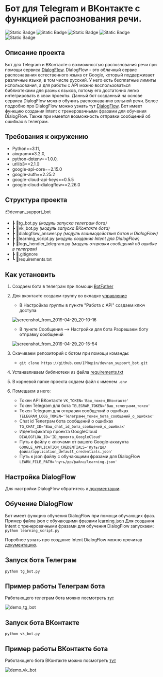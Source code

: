 # Бот для Telegram и ВКонтакте с функцией распознования речи. #

![Static Badge](https://img.shields.io/badge/Python-3.11-blue)
![Static Badge](https://img.shields.io/badge/Aiogram-3.2.0-blue)
![Static Badge](https://img.shields.io/badge/python--dotenv-1.0-blue)
![Static Badge](https://img.shields.io/badge/urllib3-2.1-blue)
![Static Badge](https://img.shields.io/badge/google--cloud--dialogflow-2.26-blue)


## Описание проекта ##

Бот для Telegram и ВКонтакте с возможностью распознования речи при помощи сервиса [DialogFlow](https://dialogflow.cloud.google.com/#/getStarted).
DialogFlow - это облачный сервис распознавания естественного языка от Google, который поддерживает различные языки, в том числе русский. У него есть бесплатные лимиты использования, а для работы с API можно воспользоваться библиотеками для разных языков, потому его достаточно легко интегрировать в свои проекты.
Данный бот созданный на основе сервиса DialogFlow можно обучить распознаванию вольной речи. 
Более подробно про DialogFlow можно узнать тут [DialogFlow](https://cloud.google.com/dialogflow/es/docs). Бот имеет функцию создания Intent с тренеровачными фразами для обучения DialogFlow. 
Также при имеется возможность отправки сообщений об ошибках в телеграм.


## Требования к окружению ##

* Python==3.11, 
* aiogram==3.2.0, 
* python-dotenv==1.0.0, 
* urllib3==2.1.0
* google-api-core==2.15.0 
* google-auth==2.25.2 
* google-cloud-api-keys==0.5.5 
* google-cloud-dialogflow==2.26.0

## Структура проекта ##

📦devnan_support_bot
 * ┣ 📜tg_bot.py _(модуль запуска телеграм бота)_
 * ┣ 📜vk_bot.py _(модуль запуска ВКонтакте бота)_
 * ┣ 📜dialogflow_answer.py _(модуль взаимодействия ботов и DialogFlow)_
 * ┣ 📜learning_script.py _(модуль создания Intent для DialogFlow)_
 * ┣ 📜logs_hendler_telegram.py _(модуль отправки сообщений об ошибке в телеграм)_
 * ┣ 📜.gitignore
 * ┗ 📜requirements.txt

## Как установить ##

1. Создаем бота в телеграм при помощи [BotFather](https://t.me/BotFather)
2. Для вконтакте создаем группу во вкладке [управление](https://vk.com/groups?tab=admin)
   * В Настройках группы в пункте "Работа с API" создаем ключ доступа
   
   ![screenshot_from_2019-04-29_20-10-16](https://github.com/IPRepin/devnan_support_bot/assets/76727704/4a9487c8-8723-4e9a-a3e9-bffb6067f827)

   * В пункте Сообщения --> Настройки для бота Разрешаем боту отправку сообщений
   
   ![screenshot_from_2019-04-29_20-15-54](https://github.com/IPRepin/devnan_support_bot/assets/76727704/538055b5-77be-4ddc-8a5b-b3e3b4762bcf)

3. Скачиваем репозиторий с ботом при помощи команды: 
   * `git clone https://github.com/IPRepin/devnan_support_bot.git`
4. Устанавливаем библиотеки из файла [requirements.txt](https://github.com/IPRepin/devnan_support_bot/blob/master/requirements.txt)
5. В корневой папке проекта содаем файл с именем  `.env`
6. Помещаем в него:
    * Токен API ВКонтакте `VK_TOKEN='Ваш_токен_ВКонтакте'`
    * Токен Telegram для бота `TELEGRAM_TOKEN='Ваш_телеграмм_токен'`
    * Токен Telegram для отправки сообщений о ошибках `TELEGRAM_LOGS_TOKEN='Телеграмм_токен_бота_сообщений_о_ошибках'`
    * Chat id Телеграм бота сообщений о ошибках `TG_CHAT_ID='Ваш_chat_id_бота_сообщений_о_ошибках'`
    * Идентификатор проекта GoogleCloud `DIALOGFLOW_ID='ID_проекта_GoogleCloud'`
    * Путь к файлу с ключами от вашего Google-аккаунта `GOOGLE_APPLICATION_CREDENTIALS='путь/до/файла/application_default_credentials.json'`
    * Путь к json файлу с обучающими фразами для DialogFlow `LEARN_FILE_PATH='путь/до/файла/learning.json'`


## Настройка DialogFlow ##
Для настройки DialogFlow обратитесь к [документации](https://cloud.google.com/dialogflow/es/docs/quick/setup).

## Обучение DialogFlow ##
Бот имеет функцию обучения DialogFlow при помощи обучающих фраз.
Пример файла json с обучающими фразами [learning.json](https://github.com/IPRepin/devnan_support_bot/blob/master/learning.json)
Для создания Intent с тренеровачными фразами для обучения DialogFlow запускаем:
`python learning_script.py`

Поробнее узнать про создание Intent DialogFlow можно прочитав [документацию](https://cloud.google.com/dialogflow/es/docs/how/manage-intents#create-intent-python).

## Запуск бота Телеграм ##
`python tg_bot.py`

## Пример работы Телеграм бота ##
Работающего телеграм бота можно посмотреть [тут](https://t.me/devman_sup_bot)

![demo_tg_bot](https://github.com/IPRepin/devnan_support_bot/assets/76727704/c96a9cc0-3777-46f8-97c5-709d70971bb8)

## Запуск бота ВКонтакте ##
`python vk_bot.py`

## Пример работы ВКонтакте бота ##
Работающего бота ВКонтакте можно посмотреть [тут](https://vk.com/club223806485)

![demo_vk_bot](https://github.com/IPRepin/devnan_support_bot/assets/76727704/911e91d9-1bde-46aa-b766-68f95fc36442)


